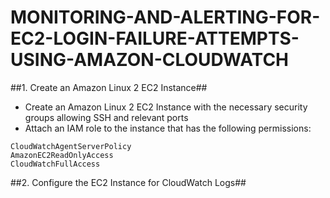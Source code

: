 # MONITORING-AND-ALERTING-FOR-EC2-LOGIN-FAILURE-ATTEMPTS-USING-AMAZON-CLOUDWATCH

##1. Create an Amazon Linux 2 EC2 Instance##
- Create an Amazon Linux 2 EC2 Instance with the necessary security groups allowing SSH and relevant ports
- Attach an IAM role to the instance that has the following permissions:
```
CloudWatchAgentServerPolicy
AmazonEC2ReadOnlyAccess
CloudWatchFullAccess
```
##2. Configure the EC2 Instance for CloudWatch Logs##
